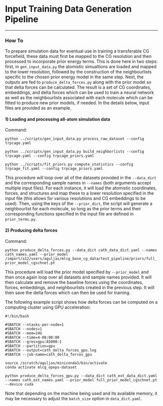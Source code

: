 # Input Training Data Generation Pipeline
-----------------------------------------

### How To

To prepare simulation data for eventual use in training a transferable CG forcefield, these data must first be mapped to the CG resolution and then processed to incorporate prior energy terms. This is done here in  two steps: first, in `gen_input_data.py` the atomistic simualtions are loaded and mapped to the lower resolution, followed by the construction of the neighbourlists specific to the chosen prior energy model in the same step. Next, the outputs are fed to `produce_delta_forces.py` along with the prior model so that delta forces can be calculated. The result is a set of CG coordinates, embeddings, and delta forces which can be used to train a neural network as well as the neighbourlists associated with each molecule which can be fitted to produce new prior models, if needed. In the details below, input files are provided as an example.

#### 1) Loading and processing all-atom simulation data

Command:

`python ../scripts/gen_input_data.py process_raw_dataset --config trpcage.yaml`

`python ../scripts/gen_input_data.py build_neighborlists --config trpcage.yaml --config trpcage_priors.yaml`

`python ../scripts/fit_priors.py compute_statistics --config trpcage_fit.yaml --config trpcage_priors.yaml`

This procedure will loop over all of the datasets provided in the `--data_dict` and the corresponding sample names in `--names` (both arguments accept multiple input files). For each instance, it will load the atomistic coordinates, forces, and structures and map these to a lower resolution specified in the input file (this allows for various resolutions and CG embeddings to be used). Then, using the keys of the `--prior_dict`, the script will generate a neighbourlist for each molecule, so long as the prior terms and their corresponding functions specified in the input file are defined in `prior_terms.py`.

#### 2) Producing delta forces

Command:

`python produce_delta_forces.py --data_dict cath_data_dict.yaml --names cath_names.yaml --prior_model /import/a12/users/aguljas/mlcg_base_cg_data/test_pipeline/priors/full_prior_model_cgschnet.pt`

This procedure will load the prior model specified by `--prior_model` and then once again loop over all datasets and sample names provided. It will then calculate and remove the baseline forces using the coordinates, forces, embeddings, and neighbourlists created in the previous step. It will then save the delta forces which can then be used for training.

The following example script shows how delta forces can be computed on a computing cluster using GPU acceleration:

```
#!/bin/bash

#SBATCH --ntasks-per-node=1
#SBATCH --nodes=1
#SBATCH --mem=24G
#SBATCH --time=4-00:00:00
#SBATCH --gres=gpu:A5000:1
#SBATCH --partition=gpu
#SBATCH --output=cath_delta_forces_gpu.log
#SBATCH --job-name=cath_delta_forces_gpu

source /scratch/aguljas/miniconda3/bin/activate
conda activate mlcg_opeps-dataset

python produce_delta_forces_gpu.py --data_dict cath_ext_data_dict.yaml --names cath_ext_names.yaml --prior_model full_prior_model_cgschnet.pt --device cuda
```

Note that depending on the machine being used and its available memory, it may be necessary to adjust the `batch_size` option in `data_dict.yaml`.


